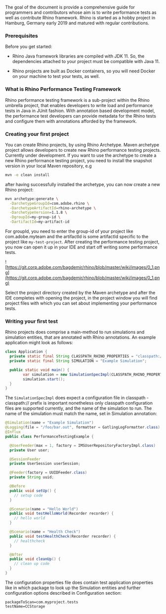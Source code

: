 The goal of the document is provide a comprehensive guide for programmers and contributors whose 
aim is to write performance tests as well as contribute Rhino framework. Rhino is 
started as a hobby project in Hamburg, Germany early 2019 and matured with regular contributions.

### Prerequisites


Before you get started:

* Rhino Java framework libraries are compiled with JDK 11. So, the dependencies attached to your project must be compatible with Java 11. 

* Rhino projects are built as Docker containers, so you will need Docker on your machine to test your tests, as well.

### What is Rhino Performance Testing Framework

Rhino performance testing framework is a sub-project within the Rhino umbrella project, that 
enables developers to write load and performance tests in Java in JUnit fashion. With annotation 
based development model, the performance test developers can provide metadata for the Rhino tests 
and configure them with annotations afforded by the framework. 


### Creating your first project

You can create Rhino projects, by using Rhino Archetype. Maven archetype project allows 
developers to create new Rhino performance testing projects. Currently under development. 
If you want to use the archetype to create a new Rhino performance testing project, you need to install the snapshot version in your local Maven repository, e.g 

```bash
mvn -e clean install
```

after having successfully installed the archetype, you can now create a new Rhino project:

```bash
mvn archetype:generate \
  -DarchetypeGroupId=com.adobe.rhino \
  -DarchetypeArtifactId=rhino-archetype \
  -DarchetypeVersion=1.1.8 \
  -DgroupId=my-group-id \
  -DartifactId=my-artifact-id
```
For groupId, you need to enter the group-id of your project like com.adobe.myteam and the 
artifactId is some artifactId specific to the project like `my-test-project`. 
After creating the performance testing project, you now can open it up in your IDE and start off 
writing some performance tests.


![https://git.corp.adobe.com/bagdemir/rhino/blob/master/wiki/images/0_1.png](https://git.corp.adobe.com/bagdemir/rhino/blob/master/wiki/images/0_1.png)

Select the project directory created by the Maven archetype and after the IDE completes with 
opening the project, in the project window you will find project files with which you can set about 
implementing your performance tests.

### Writing your first test

Rhino projects does comprise a main-method to run simulations and simulation 
entities, that are annotated with Rhino annotations. An example application might look as follows: 

```java
class Application {
  private static final String CLASSPATH_RHINO_PROPERTIES = "classpath:///rhino.properties";
  private static final String SIMULATION = "Example Simulation";

  public static void main() {
        var simulation = new SimulationSpecImpl(CLASSPATH_RHINO_PROPERTIES, SIMULATION);
        simulation.start();
  }
}
```
The `SimulationSpecImpl` does expect a configuration file in classpath - classpath:// prefix is important nonetheless only classpath configuration files are supported currently, and the name of the simulation to run. The name of the simulation 
must match the name, set in Simulation annotation:

```java
@Simulation(name = "Example Simulation")
@Logging(file = "/foo/bar.out", formatter = GatlingLogFormatter.class)
@Influx
public class PerformanceTestingExample {

  @UserFeeder(max = 1, factory = IMSUserRepositoryFactoryImpl.class)
  private User user;

  @SessionFeeder
  private UserSession userSession;

  @Feeder(factory = UUIDFeeder.class)
  private String uuid;

  @Before
  public void setUp() {
    // setup code
  }

  @Scenario(name = "Hello World")
  public void testHelloWorld(Recorder recorder) {
    // hello world
  }

  @Scenario(name = "Health Check")
  public void testHealthCheck(Recorder recorder) {
    // healthcheck 
  }

  @After
  public void cleanUp() {
    // clean up code
  }
}

```

The configuration properties file does contain test application properties like in which package 
to look up the Simulation entities and further configuration options described in Configuration 
section: 

```properties
packageToScan=com.myproject.tests
testName=CCStorage

```
